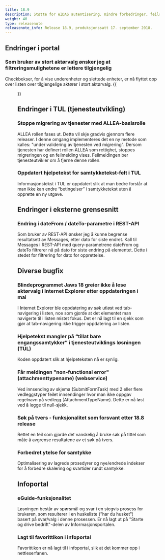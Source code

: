 ```yaml
---
title: 18.9
description: Støtte for eIDAS autentisering, mindre forbedringer, feilrettinger m.m.
weight: 40
type: releasenote
releasenote_info: Release 18.9, produksjonssatt 17. september 2018.
---
```


## Endringer i portal

### Som bruker av stort aktørvalg ønsker jeg at filtreringsmulighetene er lettere tilgjengelig

Checkbokser, for å vise underenheter og slettede enheter, er nå flyttet opp over listen over tilgjengelige aktører i stort aktørvalg.
{{<figure src="Aktorvalg2.png?width=600" title="Figur1: Filtreringsvalg er nå øverst" >}}

## Endringer i TUL (tjenesteutvikling)

### Stoppe migrering av tjenester med ALLEA-basisrolle

ALLEA rollen fases ut. Dette vil skje gradvis gjennom flere releaser. I denne omgang implementeres det en ny metode som kalles: "under validering av tjenesten ved migrering". Dersom tjenesten har definert rollen ALLEA som rettighet, stoppes migreringen og en feilmelding vises. Feilmeldingen ber tjenesteutvikler om å fjerne denne rollen.

### Oppdatert hjelpetekst for samtykketekst-felt i TUL

Informasjonstekst i TUL er oppdatert slik at man bedre forstår at man ikke kan endre “betingelser” i samtykketekst uten å opprette en ny utgave.

## Endringer i eksterne grensesnitt

### Endring i dateFrom / dateTo-parametre i REST-API

Som bruker av REST-API ønsker jeg å kunne begrense resultatsett av Messages, etter dato for siste endret. Kall til Messages i REST-API med query-parametrene dateFrom og dateTo filtrerer nå på dato for siste endring på elementet. Dette i stedet for filtrering for dato for opprettelse.

## Diverse bugfix

### Blindeprogrammet Jaws 18 greier ikke å lese aktørvalg i Internet Explorer etter oppdateringen i mai

I Internet Explorer ble oppdatering av søk utløst ved tab-navigering i listen, noe som gjorde at det elementet man navigerte til i listen mistet fokus. Det er nå lagt til en sjekk som gjør at tab-navigering ikke trigger oppdatering av listen.

### Hjelpetekst mangler på “tillat bare engangssamtykker” i tjenesteutviklings løsningen (TUL)

Koden oppdatert slik at hjelpeteksten nå er synlig.

### Får meldingen "non-functional error" (attachmenttypename) (webservice)

Ved innsending av skjema (SubmitFormTask) med 2 eller flere vedleggstyper feilet innsendinger hvor man ikke oppgav regelnavn på vedlegg (AttachmentTypeName). Dette er nå løst ved å legge til null-sjekk.

### Søk på tvers - funksjonalitet som forsvant etter 18.8 release

Rettet en feil som gjorde det vanskelig å bruke søk på tittel som måte å avgrense resultatene av et søk på tvers.

### Forbedret ytelse for samtykke

Optimalisering av lagrede prosedyrer og nye/endrede indekser for å forbedre skalering og svartider rundt samtykke.

## Infoportal

### eGuide-funksjonalitet

Løsningen består av spørsmål og svar i en stegvis prosess for brukeren, som resulterer i en huskeliste ("har du husket") basert på svar/valg i denne prosessen. Er nå lagt ut på "Starte og drive bedrift"-delen av Informasjonsportalen.

### Lagt til favorittikon i infoportal

Favorittikon er nå lagt til i infoportal, slik at det kommer opp i nettleserfanen.
